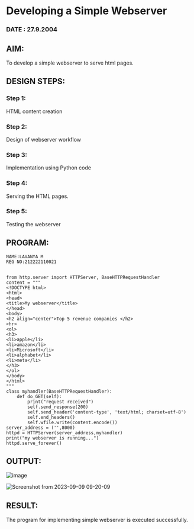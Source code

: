 # Developing a Simple Webserver
### DATE : 27.9.2004 
## AIM:
To develop a simple webserver to serve html pages.

## DESIGN STEPS:
### Step 1: 
HTML content creation
### Step 2:
Design of webserver workflow
### Step 3:
Implementation using Python code
### Step 4:
Serving the HTML pages.
### Step 5:
Testing the webserver

## PROGRAM:
```
NAME:LAVANYA M
REG NO:212222110021


from http.server import HTTPServer, BaseHTTPRequestHandler
content = """
<!DOCTYPE html>
<html>
<head>
<title>My webserver</title>
</head>
<body>
<h2 align="center">Top 5 revenue companies </h2>
<hr>
<ol>
<h3>
<li>apple</li>
<li>amazon</li>
<li>Microsoft</li>
<li>alphabet</li>
<li>meta</li>
</h3>
</ol>
</body>
</html>
"""
class myhandler(BaseHTTPRequestHandler):
    def do_GET(self):
        print("request received")
        self.send_response(200)
        self.send_header('content-type', 'text/html; charset=utf-8')
        self.end_headers()
        self.wfile.write(content.encode())
server_address = ('',8000)
httpd = HTTPServer(server_address,myhandler)
print("my webserver is running...")
httpd.serve_forever()
```

## OUTPUT:
![image](https://github.com/LavanyaMuraleedharan/simplewebserver/assets/120103862/dc677a2b-ce93-44ba-9bd4-684c7bd53996)

![Screenshot from 2023-09-09 09-20-09](https://github.com/LavanyaMuraleedharan/simplewebserver/assets/120103862/fc168291-398d-497c-9f0a-41494f070724)



## RESULT:
The program for implementing simple webserver is executed successfully.
